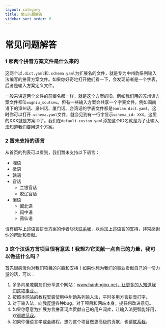 ```yaml
---
layout: category
title: 常见问题解答
sidebar_sort_order: 6
---
```


# 常见问题解答

### 1 那两个拼音方案文件是什么来的

这两个以`.dict.yaml`和`.schema.yaml`为扩展名的文件，就是专为中州韵系列输入法编写的拼音方案文件。如果你好奇地打开他们看一下，会发现前者是一个字表，后者是输入方案定义文件。

一般来讲这两个文件的前缀名都一样，就是这个方案的ID。例如我们用的苏州话方案文件都叫`wugniu_soutseu`。但有一些输入方案会共享一个字表文件，例如闽南语下的漳州话、泉州话、厦门话、台湾话的字表文件都是`banlam.dict.yaml`。这时你可以打开`.schema.yaml`文件，就会见到有一行字显示`schema_id: XXX`，这里的XXX就是方案ID了。我们在`default.custom.yaml`添加这个ID名就是为了让输入法知道我们要用这个方案。

### 2 暂未支持的语言

从首页的列表可以看到，我们暂未支持以下语言：

- 湘语
- 徽语
- 赣语
- 官话
  - 兰银官话
  - 胶辽官话
- 闽语
  - 闽北语
  - 闽中语
  - 莆仙语

请有编写上述语言拼音方案的作者尽快[联系我](mailto:laubonghaudoi@icloud.com)，以添加上述语言的支持，非常感谢你的帮助和贡献。

### 3 这个汉语方言项目很有意思！我想为它贡献一点自己的力量，我可以做些什么吗？

首先很感激你对我们项目的兴趣和支持！如果你想为我们的事业贡献自己的一份力量的话，可以：

1. 多多向亲戚朋友们分享这个网站：www.hanhngiox.net，让更多的人知道我们这项事业。
2. 按照本网站的教程安装使用中州韵系列输入法，平时多用方言拼音打字，
3. 对于输入法，向我[反馈](mailto:laubonghaudoi@icloud.com)各种bug。对于项目和网站本身，提任何改进意见。
4. 如果你愿意为扩展方言拼音词库贡献自己的用户词库，让输入法更智能好用，欢迎[联系我](mailto:laubonghaudoi@icloud.com)。
5. 如果你懂语言学或会编程，想为这个项目做更高级的贡献，也请[联系我](mailto:laubonghaudoi@icloud.com)。